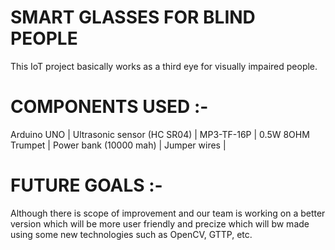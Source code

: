 # SMART GLASSES FOR BLIND PEOPLE

This IoT project basically works as a third eye for visually impaired people.

# COMPONENTS USED :-
Arduino UNO | 
Ultrasonic sensor (HC SR04) | 
MP3-TF-16P | 
0.5W 8OHM Trumpet | 
Power bank (10000 mah) | 
Jumper wires | 

# FUTURE GOALS :-

Although there is scope of improvement and our team is working on a better version which will be more user friendly and precize which will bw made using some new technologies such as OpenCV, GTTP, etc.
